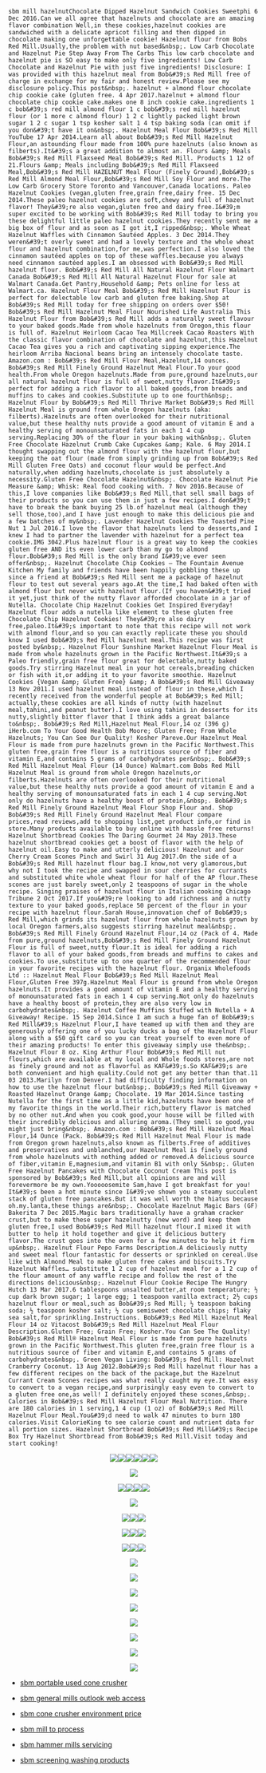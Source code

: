 
```
sbm mill hazelnutChocolate Dipped Hazelnut Sandwich Cookies Sweetphi 6 Dec 2016.Can we all agree that hazelnuts and chocolate are an amazing flavor combination Well,in these cookies,hazelnut cookies are sandwiched with a delicate apricot filling and then dipped in chocolate making one unforgettable cookie! Hazelnut flour from Bobs Red Mill.Usually,the problem with nut based&nbsp;. Low Carb Chocolate and Hazelnut Pie Step Away From The Carbs This low carb chocolate and hazelnut pie is SO easy to make only five ingredients! Low Carb Chocolate and Hazelnut Pie with just five ingredients! Disclosure: I was provided with this hazelnut meal from Bob&#39;s Red Mill free of charge in exchange for my fair and honest review.Please see my disclosure policy.This post&nbsp;. hazelnut + almond flour chocolate chip cookie cake (gluten free. 4 Apr 2017.hazelnut + almond flour chocolate chip cookie cake.makes one 8 inch cookie cake.ingredients 1 c bob&#39;s red mill almond flour 1 c bob&#39;s red mill hazelnut flour (or 1 more c almond flour) 1 2 c lightly packed light brown sugar 1 2 c sugar 1 tsp kosher salt 1 4 tsp baking soda (can omit if you don&#39;t have it on&nbsp;. Hazelnut Meal Flour Bob&#39;s Red Mill YouTube 17 Apr 2014.Learn all about Bob&#39;s Red Mill Hazelnut Flour,an astounding flour made from 100% pure hazelnuts (also known as filberts).It&#39;s a great addition to almost an. Flours &amp; Meals Bob&#39;s Red Mill Flaxseed Meal Bob&#39;s Red Mill. Products 1 12 of 21.Flours &amp; Meals including Bob&#39;s Red Mill Flaxseed Meal,Bob&#39;s Red Mill HAZELNUT Meal Flour (Finely Ground),Bob&#39;s Red Mill Almond Meal Flour,Bob&#39;s Red Mill Soy Flour and more.The Low Carb Grocery Store Toronto and Vancouver,Canada locations. Paleo Hazelnut Cookies (vegan,gluten free,grain free,dairy free. 15 Dec 2014.These paleo hazelnut cookies are soft,chewy and full of hazelnut flavor! They&#39;re also vegan,gluten free and dairy free.I&#39;m super excited to be working with Bob&#39;s Red Mill today to bring you these delightful little paleo hazelnut cookies.They recently sent me a big box of flour and as soon as I got it,I ripped&nbsp;. Whole Wheat Hazelnut Waffles with Cinnamon Sautéed Apples. 3 Dec 2014.They weren&#39;t overly sweet and had a lovely texture and the whole wheat flour and hazelnut combination,for me,was perfection.I also loved the cinnamon sautéed apples on top of these waffles.because you always need cinnamon sautéed apples.I am obsessed with Bob&#39;s Red Mill hazelnut flour. Bob&#39;s Red Mill All Natural Hazelnut Flour Walmart Canada Bob&#39;s Red Mill All Natural Hazelnut Flour for sale at Walmart Canada.Get Pantry,Household &amp; Pets online for less at Walmart.ca. Hazelnut Flour Meal Bob&#39;s Red Mill Hazelnut Flour is perfect for delectable low carb and gluten free baking.Shop at Bob&#39;s Red Mill today for free shipping on orders over $50! Bob&#39;s Red Mill Hazelnut Meal Flour Nourished Life Australia This Hazelnut Flour from Bob&#39;s Red Mill adds a naturally sweet flavour to your baked goods.Made from whole hazelnuts from Oregon,this flour is full of. Hazelnut Heirloom Cacao Tea Millcreek Cacao Roasters With the classic flavor combination of chocolate and hazelnut,this Hazelnut Cacao Tea gives you a rich and captivating sipping experience.The heirloom Arriba Nacional beans bring an intensely chocolate taste. Amazon.com : Bob&#39;s Red Mill Flour Meal,Hazelnut,14 ounces. Bob&#39;s Red Mill Finely Ground Hazelnut Meal Flour.To your good health.From whole Oregon hazelnuts.Made from pure,ground hazelnuts,our all natural hazelnut flour is full of sweet,nutty flavor.It&#39;s perfect for adding a rich flavor to all baked goods,from breads and muffins to cakes and cookies.Substitute up to one fourth&nbsp;. Hazelnut Flour by Bob&#39;s Red Mill Thrive Market Bob&#39;s Red Mill Hazelnut Meal is ground from whole Oregon hazelnuts (aka: filberts).Hazelnuts are often overlooked for their nutritional value,but these healthy nuts provide a good amount of vitamin E and a healthy serving of monounsaturated fats in each 1 4 cup serving.Replacing 30% of the flour in your baking with&nbsp;. Gluten Free Chocolate Hazelnut Crumb Cake Cupcakes &amp; Kale. 6 May 2014.I thought swapping out the almond flour with the hazelnut flour,but keeping the oat flour (made from simply grinding up from Bob&#39;s Red Mill Gluten Free Oats) and coconut flour would be perfect.And naturally,when adding hazelnuts,chocolate is just absolutely a necessity.Gluten Free Chocolate Hazelnut&nbsp;. Chocolate Hazelnut Pie Measure &amp; Whisk: Real food cooking with. 7 Nov 2016.Because of this,I love companies like Bob&#39;s Red Mill,that sell small bags of their products so you can use them in just a few recipes.I don&#39;t have to break the bank buying 25 lb.of hazelnut meal (although they sell those,too),and I have just enough to make this delicious pie and a few batches of my&nbsp;. Lavender Hazelnut Cookies The Toasted Pine Nut 1 Jul 2016.I love the flavor that hazelnuts lend to desserts,and I knew I had to partner the lavender with hazelnut for a perfect tea cookie.IMG 3042.Plus hazelnut flour is a great way to keep the cookies gluten free AND its even lower carb than my go to almond flour.Bob&#39;s Red Mill is the only brand I&#39;ve ever seen offer&nbsp;. Hazelnut Chocolate Chip Cookies — The Fountain Avenue Kitchen My family and friends have been happily gobbling these up since a friend at Bob&#39;s Red Mill sent me a package of hazelnut flour to test out several years ago.At the time,I had baked often with almond flour but never with hazelnut flour.(If you haven&#39;t tried it yet,just think of the nutty flavor afforded chocolate in a jar of Nutella. Chocolate Chip Hazelnut Cookies Get Inspired Everyday! Hazelnut flour adds a nutella like element to these gluten free Chocolate Chip Hazelnut Cookies! They&#39;re also dairy free,paleo.It&#39;s important to note that this recipe will not work with almond flour,and so you can exactly replicate these you should know I used Bob&#39;s Red Mill hazelnut meal.This recipe was first posted by&nbsp;. Hazelnut Flour Sunshine Market Hazelnut Flour Meal is made from whole hazelnuts grown in the Pacific Northwest.It&#39;s a Paleo friendly,grain free flour great for delectable,nutty baked goods.Try stirring Hazelnut meal in your hot cereals,breading chicken or fish with it,or adding it to your favorite smoothie. Hazelnut Cookies {Vegan &amp; Gluten Free} &amp; A Bob&#39;s Red Mill Giveaway 13 Nov 2011.I used hazelnut meal instead of flour in these,which I recently received from the wonderful people at Bob&#39;s Red Mill; actually,these cookies are all kinds of nutty (with hazelnut meal,tahini,and peanut butter).I love using tahini in desserts for its nutty,slightly bitter flavor that I think adds a great balance to&nbsp;. Bob&#39;s Red Mill,Hazelnut Meal Flour,14 oz (396 g) iHerb.com To Your Good Health Bob Moore; Gluten Free; From Whole Hazelnuts; You Can See Our Quality! Kosher Pareve.Our Hazelnut Meal Flour is made from pure hazelnuts grown in the Pacific Northwest.This gluten free,grain free flour is a nutritious source of fiber and vitamin E,and contains 5 grams of carbohydrates per&nbsp;. Bob&#39;s Red Mill Hazelnut Meal Flour (14 Ounce) Walmart.com Bobs Red Mill Hazelnut Meal is ground from whole Oregon hazelnuts,or filberts.Hazelnuts are often overlooked for their nutritional value,but these healthy nuts provide a good amount of vitamin E and a healthy serving of monounsaturated fats in each 1 4 cup serving.Not only do hazelnuts have a healthy boost of protein,&nbsp;. Bob&#39;s Red Mill Finely Ground Hazelnut Meal Flour Shop Flour and. Shop Bob&#39;s Red Mill Finely Ground Hazelnut Meal Flour compare prices,read reviews,add to shopping list,get product info,or find in store.Many products available to buy online with hassle free returns! Hazelnut Shortbread Cookies The Daring Gourmet 24 May 2013.These hazelnut shortbread cookies get a boost of flavor with the help of hazelnut oil.Easy to make and utterly delicious! Hazelnut and Sour Cherry Cream Scones Pinch and Swirl 31 Aug 2017.On the side of a Bob&#39;s Red Mill hazelnut flour bag.I know,not very glamorous,but why not I took the recipe and swapped in sour cherries for currants and substituted white whole wheat flour for half of the AP flour.These scones are just barely sweet,only 2 teaspoons of sugar in the whole recipe. Singing praises of hazelnut flour in Italian cooking Chicago Tribune 2 Oct 2017.If you&#39;re looking to add richness and a nutty texture to your baked goods,replace 50 percent of the flour in your recipe with hazelnut flour.Sarah House,innovation chef of Bob&#39;s Red Mill,which grinds its hazelnut flour from whole hazelnuts grown by local Oregon farmers,also suggests stirring hazelnut meal&nbsp;. Bob&#39;s Red Mill Finely Ground Hazelnut Flour,14 oz (Pack of 4. Made from pure,ground hazelnuts,Bob&#39;s Red Mill Finely Ground Hazelnut Flour is full of sweet,nutty flour.It is ideal for adding a rich flavor to all of your baked goods,from breads and muffins to cakes and cookies.To use,substitute up to one quarter of the recommended flour in your favorite recipes with the hazelnut flour. Organix Wholefoods Ltd :: Hazelnut Meal Flour Bob&#39;s Red Mill Hazelnut Meal Flour,Gluten Free 397g.Hazelnut Meal Flour is ground from whole Oregon hazelnuts.It provides a good amount of vitamin E and a healthy serving of monounsaturated fats in each 1 4 cup serving.Not only do hazelnuts have a healthy boost of protein,they are also very low in carbohydrates&nbsp;. Hazelnut Coffee Muffins Stuffed with Nutella + A Giveaway! Recipe. 15 Sep 2014.Since I am such a huge fan of Bob&#39;s Red Mill&#39;s Hazelnut Flour,I have teamed up with them and they are generously offering one of you lucky ducks a bag of the Hazelnut Flour along with a $50 gift card so you can treat yourself to even more of their amazing products! To enter this giveaway simply use the&nbsp;. Hazelnut Flour 8 oz. King Arthur Flour Bob&#39;s Red Mill nut flours,which are available at my local and Whole foods stores,are not as finely ground and not as flavorful as KAF&#39;s.So KAF&#39;s are both convenient and high quality.Could not get any better than that.11 03 2013.Marilyn from Denver.I had difficulty finding information on how to use the hazelnut flour but&nbsp;. Bob&#39;s Red Mill Giveaway + Roasted Hazelnut Orange &amp; Chocolate. 19 Mar 2014.Since tasting Nutella for the first time as a little kid,hazelnuts have been one of my favorite things in the world.Their rich,buttery flavor is matched by no other nut.And when you cook good,your house will be filled with their incredibly delicious and alluring aroma.(They smell so good,you might just bring&nbsp;. Amazon.com : Bob&#39;s Red Mill Hazelnut Meal Flour,14 Ounce (Pack. Bob&#39;s Red Mill Hazelnut Meal Flour is made from Oregon grown hazelnuts,also known as filberts.Free of additives and preservatives and unblanched,our Hazelnut Meal is finely ground from whole hazelnuts with nothing added or removed.A delicious source of fiber,vitamin E,magnesium,and vitamin B1 with only 5&nbsp;. Gluten Free Hazelnut Pancakes with Chocolate Coconut Cream This post is sponsored by Bob&#39;s Red Mill,but all opinions are and will forevermore be my own.Yooooosemite Sam,have I got breakfast for you! It&#39;s been a hot minute since I&#39;ve shown you a steamy succulent stack of gluten free pancakes.But it was well worth the hiatus because oh.my.lanta,these things are&nbsp;. Chocolate Hazelnut Magic Bars (GF) Bakerita 7 Dec 2015.Magic bars traditionally have a graham cracker crust,but to make these super hazelnutty (new word) and keep them gluten free,I used Bob&#39;s Red Mill hazelnut flour.I mixed it with butter to help it hold together and give it delicious buttery flavor.The crust goes into the oven for a few minutes to help it firm up&nbsp;. Hazelnut Flour Pepo Farms Description.A deliciously nutty and sweet meal flour fantastic for desserts or sprinkled on cereal.Use like with Almond Meal to make gluten free cakes and biscuits.Try Hazelnut Waffles… substitute 1 2 cup of hazelnut meal for a 1 2 cup of the flour amount of any waffle recipe and follow the rest of the directions delicious&nbsp;. Hazelnut Flour Cookie Recipe The Hungry Hutch 13 Mar 2017.6 tablespoons unsalted butter,at room temperature; ½ cup dark brown sugar; 1 large egg; 1 teaspoon vanilla extract; 2½ cups hazelnut flour or meal,such as Bob&#39;s Red Mill; ½ teaspoon baking soda; ½ teaspoon kosher salt; ½ cup semisweet chocolate chips; flaky sea salt,for sprinkling.Instructions. Bob&#39;s Red Mill Hazelnut Meal Flour 14 oz Vitacost Bob&#39;s Red Mill Hazelnut Meal Flour Description.Gluten Free; Grain Free; Kosher.You Can See The Quality! Bob&#39;s Red Mill® Hazelnut Meal Flour is made from pure hazelnuts grown in the Pacific Northwest.This gluten free,grain free flour is a nutritious source of fiber and vitamin E,and contains 5 grams of carbohydrates&nbsp;. Green Vegan Living: Bob&#39;s Red Mill: Hazelnut Cranberry Coconut. 13 Aug 2012.Bob&#39;s Red Mill hazelnut flour has a few different recipes on the back of the package,but the Hazelnut Currant Cream Scones recipes was what really caught my eye.It was easy to convert to a vegan recipe,and surprisingly easy even to convert to a gluten free one,as well! I definitely enjoyed these scones,&nbsp;. Calories in Bob&#39;s Red Mill Hazelnut Flour Meal Nutrition. There are 180 calories in 1 serving,1 4 cup (1 oz) of Bob&#39;s Red Mill Hazelnut Flour Meal.You&#39;d need to walk 47 minutes to burn 180 calories.Visit CalorieKing to see calorie count and nutrient data for all portion sizes. Hazelnut Shortbread Bob&#39;s Red Mill&#39;s Recipe Box Try Hazelnut Shortbread from Bob&#39;s Red Mill.Visit today and start cooking! 
```

<div align="center">
  
<a rel="nofollow" href="https://m.shibang-china.com?f=github&k=sbm+mill+hazelnut"><img src="https://static.shibang-china.com/en/l.png"></a><img src="https://static.shibang-china.com/en/hw.png"><a rel="nofollow" href="https://m.shibang-china.com/product/?f=github&k=sbm+mill+hazelnut"><img src="https://static.shibang-china.com/en/p.png"></a><a rel="nofollow" href="https://m.shibang-china.com/cases/?f=github&k=sbm+mill+hazelnut"><img src="https://static.shibang-china.com/en/c.png"></a><a rel="nofollow" href="https://m.shibang-china.com/news/?f=github&k=sbm+mill+hazelnut"><img src="https://static.shibang-china.com/en/n.png"></a><a rel="nofollow" href="https://m.shibang-china.com?f=github&k=sbm+mill+hazelnut"><img src="https://static.shibang-china.com/en/m.png"></a>

<a rel="nofollow" href="https://m.shibang-china.com/product/?f=github&k=sbm+mill+hazelnut"><img src="https://static.shibang-china.com/en/b.jpg"></a>
  
<a rel="nofollow" href="https://m.shibang-china.com/solution-aggregate.html?f=github&k=sbm+mill+hazelnut"><img src="https://static.shibang-china.com/en/a.jpg"></a><a rel="nofollow" href="https://m.shibang-china.com/solution-mine.html?f=github&k=sbm+mill+hazelnut"><img src="https://static.shibang-china.com/en/m.jpg"></a><a rel="nofollow" href="https://m.shibang-china.com/solution-mill.html?f=github&k=sbm+mill+hazelnut"><img src="https://static.shibang-china.com/en/g.jpg"></a><a rel="nofollow" href="https://m.shibang-china.com/solution-epc.html?f=github&k=sbm+mill+hazelnut"><img src="https://static.shibang-china.com/en/e.jpg"></a>

<a rel="nofollow" href="https://m.shibang-china.com/product/?f=github&k=sbm+mill+hazelnut"><img src="https://static.shibang-china.com/en/a-p.png"></a>

<a rel="nofollow" href="https://m.shibang-china.com/product/crusher/c6x.html?f=github&k=sbm+mill+hazelnut"><img src="https://static.shibang-china.com/en/j.jpg"></a><a rel="nofollow" href="https://m.shibang-china.com/product/crusher/ci5x.html?f=github&k=sbm+mill+hazelnut"><img src="https://static.shibang-china.com/en/i.jpg"></a><a rel="nofollow" href="https://m.shibang-china.com/product/crusher/hst.html?f=github&k=sbm+mill+hazelnut"><img src="https://static.shibang-china.com/en/c.jpg"></a>

<a rel="nofollow" href="https://m.shibang-china.com/product/mill/mtw.html?f=github&k=sbm+mill+hazelnut"><img src="https://static.shibang-china.com/en/mtw.jpg"></a><a rel="nofollow" href="https://m.shibang-china.com/product/mill/scm.html?f=github&k=sbm+mill+hazelnut"><img src="https://static.shibang-china.com/en/scm.jpg"></a><a rel="nofollow" href="https://m.shibang-china.com/product/mill/lm.html?f=github&k=sbm+mill+hazelnut"><img src="https://static.shibang-china.com/en/lm.jpg"></a>

<a rel="nofollow" href="https://m.shibang-china.com/product/sand/vsi6x.html?f=github&k=sbm+mill+hazelnut"><img src="https://static.shibang-china.com/en/6x.jpg"></a><a rel="nofollow" href="https://m.shibang-china.com/product/sand/vu.html?f=github&k=sbm+mill+hazelnut"><img src="https://static.shibang-china.com/en/vu.jpg"></a><a rel="nofollow" href="https://m.shibang-china.com/product/mobile/klun.html?f=github&k=sbm+mill+hazelnut"><img src="https://static.shibang-china.com/en/k.jpg"></a>

<a rel="nofollow" href="https://m.shibang-china.com/cases/?f=github&k=sbm+mill+hazelnut"><img src="https://static.shibang-china.com/en/case.png"></a>

<a rel="nofollow" href="https://m.shibang-china.com/cases/aggregate/202.html?f=github&k=sbm+mill+hazelnut"><img src="https://static.shibang-china.com/en/c-1.jpg"></a>

<a rel="nofollow" href="https://m.shibang-china.com/cases/aggregate/203.html?f=github&k=sbm+mill+hazelnut"><img src="https://static.shibang-china.com/en/c-2.jpg"></a>

<a rel="nofollow" href="https://m.shibang-china.com/cases/mill/123.html?f=github&k=sbm+mill+hazelnut"><img src="https://static.shibang-china.com/en/c-3.jpg"></a>

<a rel="nofollow" href="https://m.shibang-china.com/contact_us.html?f=github&k=sbm+mill+hazelnut"><img src="https://static.shibang-china.com/en/contact.png"></a>

<a rel="nofollow" href="https://swt.shibang-china.com/?f=github&k=sbm+mill+hazelnut"><img src="https://static.shibang-china.com/en/chat.png"></a>

<a rel="nofollow" href="https://whatsapp.shibangsoft.com/WhatsApp.php?f=github&k=sbm+mill+hazelnut"><img src="https://static.shibang-china.com/en/whatsapp.png"></a>

<a rel="nofollow" href="https://m.shibang-china.com/?f=github&k=sbm+mill+hazelnut"><img src="https://static.shibang-china.com/en/website.png"></a>

</div>


* [sbm portable used cone crusher](sbm%20portable%20used%20cone%20crusher.md)

* [sbm general mills outlook web access](sbm%20general%20mills%20outlook%20web%20access.md)

* [sbm cone crusher environment price](sbm%20cone%20crusher%20environment%20price.md)

* [sbm mill to process](sbm%20mill%20to%20process.md)

* [sbm hammer mills servicing](sbm%20hammer%20mills%20servicing.md)

* [sbm screening washing products](sbm%20screening%20washing%20products.md)
